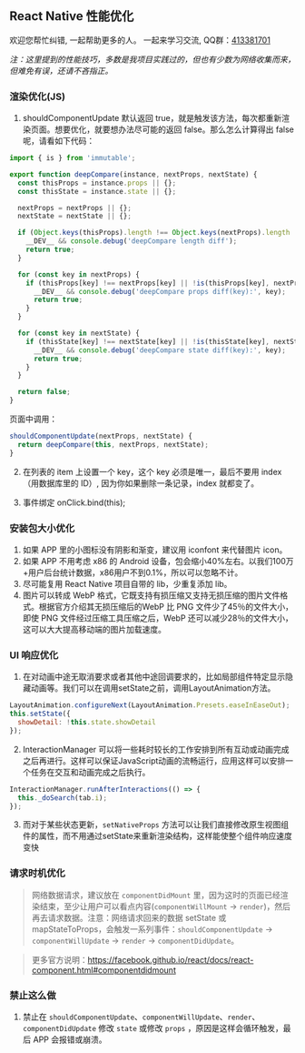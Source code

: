 ## React Native 性能优化

欢迎您帮忙纠错, 一起帮助更多的人。 一起来学习交流, QQ群：[413381701](http://shang.qq.com/wpa/qunwpa?idkey=3b9474dacbf35e4a9659e89399758406e510e5b8a3f81109f7d07efaadc6056d)

_注：这里提到的性能技巧，多数是我项目实践过的，但也有少数为网络收集而来，但难免有误，还请不吝指正。_

### 渲染优化(JS)
1. shouldComponentUpdate 默认返回 true，就是触发该方法，每次都重新渲染页面。想要优化，就要想办法尽可能的返回 false。那么怎么计算得出 false 呢，请看如下代码：
```js
import { is } from 'immutable';

export function deepCompare(instance, nextProps, nextState) {
  const thisProps = instance.props || {};
  const thisState = instance.state || {};

  nextProps = nextProps || {};
  nextState = nextState || {};

  if (Object.keys(thisProps).length !== Object.keys(nextProps).length || Object.keys(thisState).length !== Object.keys(nextState).length) {
    __DEV__ && console.debug('deepCompare length diff');
    return true;
  }

  for (const key in nextProps) {
    if (thisProps[key] !== nextProps[key] || !is(thisProps[key], nextProps[key])) {
      __DEV__ && console.debug('deepCompare props diff(key):', key);
      return true;
    }
  }

  for (const key in nextState) {
    if (thisState[key] !== nextState[key] || !is(thisState[key], nextState[key])) {
      __DEV__ && console.debug('deepCompare state diff(key):', key);
      return true;
    }
  }

  return false;
}
```
页面中调用：
```js
shouldComponentUpdate(nextProps, nextState) {
  return deepCompare(this, nextProps, nextState);
}
```

2. 在列表的 item 上设置一个 key，这个 key 必须是唯一，最后不要用 index（用数据库里的 ID）, 因为你如果删除一条记录，index 就都变了。

3. 事件绑定
onClick.bind(this);

### 安装包大小优化
1. 如果 APP 里的小图标没有阴影和渐变，建议用 iconfont 来代替图片 icon。
2. 如果 APP 不用考虑 x86 的 Android 设备，包会缩小40%左右。以我们100万+用户后台统计数据，x86用户不到0.1%，所以可以忽略不计。 
3. 尽可能复用 React Native 项目自带的 lib，少重复添加 lib。
4. 图片可以转成 WebP 格式，它既支持有损压缩又支持无损压缩的图片文件格式。根据官方介绍其无损压缩后的WebP 比 PNG 文件少了45％的文件大小，即使 PNG 文件经过压缩工具压缩之后，WebP 还可以减少28％的文件大小，这可以大大提高移动端的图片加载速度。

### UI 响应优化
1. 在对动画中途无取消要求或者其他中途回调要求的，比如局部组件特定显示隐藏动画等。我们可以在调用setState之前，调用LayoutAnimation方法。
```js
LayoutAnimation.configureNext(LayoutAnimation.Presets.easeInEaseOut);
this.setState({
  showDetail: !this.state.showDetail
});
```

2. InteractionManager 可以将一些耗时较长的工作安排到所有互动或动画完成之后再进行。这样可以保证JavaScript动画的流畅运行，应用这样可以安排一个任务在交互和动画完成之后执行。
```js
InteractionManager.runAfterInteractions(() => {
  this._doSearch(tab.i);
});
```

3. 而对于某些状态更新，`setNativeProps` 方法可以让我们直接修改原生视图组件的属性，而不用通过setState来重新渲染结构，这样能使整个组件响应速度变快

### 请求时机优化
>网络数据请求，建议放在 `componentDidMount` 里，因为这时的页面已经渲染结束，至少让用户可以看点内容(`componentWillMount` -> `render`)，然后再去请求数据。注意：网络请求回来的数据 setState 或 mapStateToProps，会触发一系列事件：`shouldComponentUpdate` -> `componentWillUpdate` -> `render` -> `componentDidUpdate`。

>更多官方说明：https://facebook.github.io/react/docs/react-component.html#componentdidmount

### 禁止这么做
1. 禁止在 `shouldComponentUpdate`、`componentWillUpdate`、`render`、`componentDidUpdate` 修改 `state` 或修改 `props` ，原因是这样会循环触发，最后 APP 会报错或崩溃。
 